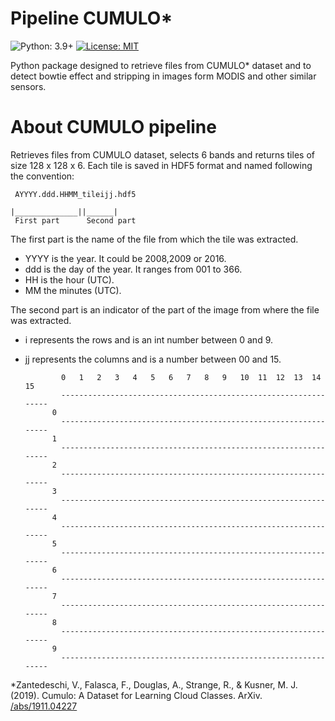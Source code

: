 # Pipeline CUMULO*


![Python: 3.9+](https://img.shields.io/badge/python-3.9%2B-blue)
[![License: MIT](https://img.shields.io/badge/License-MIT-blue.svg)](https://opensource.org/licenses/MIT) 


Python package designed to retrieve files from CUMULO* dataset and to detect bowtie effect and stripping in images form MODIS and other similar sensors. 

# About CUMULO pipeline

Retrieves files from CUMULO dataset, selects 6 bands and returns tiles of size 128 x 128 x 6. Each tile is saved in HDF5 format and named following the convention:

     AYYYY.ddd.HHMM_tileijj.hdf5

    |______________||______|
     First part      Second part

The first part is the name of the file from which the tile was extracted. 

- YYYY is the year. It could be 2008,2009 or 2016.
- ddd is the day of the year. It ranges from 001 to 366.
- HH is the hour (UTC).
- MM the minutes (UTC).

The second part is an indicator of the part of the image from where the file was extracted.

- i represents the rows and is an int  number between 0 and 9.
- jj represents the columns and is a number between 00 and 15. 


            
              0   1   2   3   4   5   6   7   8   9   10  11  12  13  14  15
              ----------------------------------------------------------------
            0
              ----------------------------------------------------------------
            1
              ----------------------------------------------------------------   
            2
              ----------------------------------------------------------------
            3
              ----------------------------------------------------------------
            4
              ----------------------------------------------------------------
            5
              ----------------------------------------------------------------
            6
              ----------------------------------------------------------------
            7
              ----------------------------------------------------------------
            8
              ----------------------------------------------------------------
            9
              ----------------------------------------------------------------


*Zantedeschi, V., Falasca, F., Douglas, A., Strange, R., & Kusner, M. J. (2019). Cumulo: A Dataset for Learning Cloud Classes. ArXiv. [/abs/1911.04227](https://arxiv.org/abs/1911.04227)
